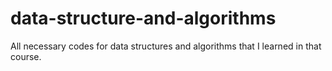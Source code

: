 # data-structure-and-algorithms
All necessary codes for data structures and algorithms that I learned in that course.
